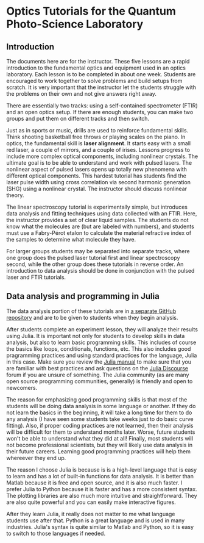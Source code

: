 # Optics Tutorials for the Quantum Photo-Science Laboratory

## Introduction
The documents here are for the instructor.
These five lessons are a rapid introduction to the fundamental 
optics and equipment used in an optics laboratory.
Each lesson is to be completed in about one week.
Students are encouraged to work together to solve problems
and build setups from scratch. It is very important that the 
instructor let the students struggle with the problems
on their own and not give answers right away.

There are essentially two tracks: using a self-contained spectrometer (FTIR) and an open optics setup.
If there are enough students, you can make two groups and put them on different tracks and then switch.

Just as in sports or music, drills are used to reinforce
fundamental skills. Think shooting basketball free throws or
playing scales on the piano. In optics, the fundamental skill
is **laser alignment**. It starts easy with a small red laser,
a couple of mirrors, and a couple of irises.
Lessons progress to include more complex optical components,
including nonlinear crystals. The ultimate goal is to be
able to understand and work with pulsed lasers.
The nonlinear aspect of pulsed lasers opens up totally new phenomena with different optical components. 
This hardest tutorial has students find the laser pulse 
width using cross correlation via second harmonic generation (SHG) using a nonlinear crystal.
The instructor should discuss nonlinear theory.

The linear spectroscopy tutorial is experimentally simple, but introduces
data analysis and fitting techniques using data collected 
with an FTIR. Here, the instructor provides a set of 
clear liquid samples. The students do not know 
what the molecules are (but are labeled with numbers), and 
students must use a Fabry-Pérot etalon to calculate the material
refractive index of the samples to determine what molecule
they have.

For larger groups students may be separated into separate tracks, 
where one group does the pulsed laser tutorial first
and linear spectroscopy second, while the other group does these tutorials in reverse order.
An introduction to data analysis should be done in conjunction
with the pulsed laser and FTIR tutorials.


## Data analysis and programming in Julia

The data analysis portion of these tutorials are in [a separate GitHub repository](https://github.com/garrekstemo/Julia-spectroscopy-tutorials)
and are to be given to students when they begin analysis.

After students complete an experiment lesson, they will analyze their results using Julia.
It is important not only for students to develop skills in data analysis, but also to learn basic programming skills.
This includes of course the basics like loops, conditionals, functions, etc.
This also includes good pragramming practices and using standard practices for the language, Julia in this case.
Make sure you review the [Julia manual](https://docs.julialang.org/en/v1/) to make sure that you are familiar with best practices
and ask questions on the [Julia Discourse](https://discourse.julialang.org) forum if you are unsure of something.
The Julia community (as are many open source programming communities, generally) is friendly and open to newcomers.

The reason for emphasizing good programming skills is that most of the students will be doing data analysis in some language or another.
If they do not learn the basics in the beginning, it will take a long time for them to do any analysis (I have seen some students take weeks just to do basic curve fitting).
Also, if proper coding practices are not learned, then their analysis will be difficult for them to understand months later.
Worse, future students won't be able to understand what they did at all!
Finally, most students will not become professional scientists, but they will likely use data analysis in their future careers.
Learning good programming practices will help them whereever they end up.

The reason I choose Julia is because is is a high-level language that is easy to learn and has a lot of built-in functions for data analysis.
It is better than Matlab because it is free and open source, and it is also much faster.
I prefer Julia to Python because it is faster and has a more consistent syntax.
The plotting libraries are also much more intuitive and straightforward.
They are also quite powerful and you can easily make interactive figures.

After they learn Julia, it really does not matter to me what language students use after that.
Python is a great language and is used in many industries.
Julia's syntax is quite similar to Matlab and Python, so it is easy to switch to those languages if needed.